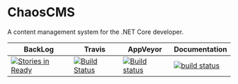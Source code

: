 ChaosCMS
=

A content management system for the .NET Core developer.

|BackLog|Travis|AppVeyor|Documentation|
|---|---|---|---|
|[![Stories in Ready](https://badge.waffle.io/pmdevers/ChaosCMS.png?label=ready&title=Ready)](https://waffle.io/pmdevers/ChaosCMS)|[![Build Status](https://travis-ci.org/pmdevers/ChaosCMS.svg?branch=develop)](https://travis-ci.org/pmdevers/ChaosCMS)|[![Build status](https://ci.appveyor.com/api/projects/status/w6079k2coukjfq2q?svg=true)](https://ci.appveyor.com/project/pmdevers/chaoscms)|[![build status](https://readthedocs.org/projects/pip/badge)](http://chaoscms.readthedocs.io)|


